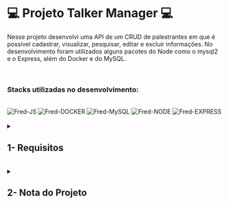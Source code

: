 # :computer: Projeto Talker Manager :computer:

Nesse projeto desenvolvi uma API de um CRUD de palestrantes em que é possível cadastrar, visualizar, pesquisar, editar e excluir informações.
No desenvolvimento foram utilizados alguns pacotes do Node como o mysql2 e o Express, além do Docker e do MySQL.

<br />

### Stacks utilizadas no desenvolvimento:
<div style="display: inline_block"><br>
  <img alt="Fred-JS" src="https://img.shields.io/badge/JavaScript-F7DF1E?style=for-the-badge&logo=javascript&logoColor=black" />
  <img alt="Fred-DOCKER" src="https://img.shields.io/badge/Docker-2CA5E0?style=for-the-badge&logo=docker&logoColor=white" />
  <img alt="Fred-MySQL" src="https://img.shields.io/badge/MySQL-005C84?style=for-the-badge&logo=mysql&logoColor=white" />
  <img alt="Fred-NODE" src="https://img.shields.io/badge/Node.js-43853D?style=for-the-badge&logo=node.js&logoColor=white" />
  <img alt="Fred-EXPRESS" src="https://img.shields.io/badge/Express.js-000000?style=for-the-badge&logo=express&logoColor=white" />
</div>

<br />

<details>
<summary>
  
## 1- Requisitos
  
</summary>

### 1. Crie o endpoint GET /talker

### 2. Crie o endpoint GET /talker/:id

### 3. Crie o endpoint POST /login

### 4. Adicione as validações para o endpoint /login

### 5. Crie o endpoint POST /talker

### 6. Crie o endpoint PUT /talker/:id

### 7. Crie o endpoint DELETE /talker/:id

### 8. Crie o endpoint GET /talker/search e o parâmetro de consulta q=searchTerm

### 9. Crie no endpoint GET /talker/search o parâmetro de consulta rate=rateNumber

### 10. Crie no endpoint GET /talker/search o parâmetro de consulta date=watchedDate

### 11. Crie o endpoint PATCH /talker/rate/:id

### 12. Crie o endpoint GET /talker/db

</details>
<br />

<details>
<summary>

## 2- Nota do Projeto

</summary>

## 100% :heavy_check_mark:

![Project-Talker-Manager](https://raw.githubusercontent.com/FredericoTP/trybe-project-20-talker-manager/main/images/talkermanager-grade.png)

</details>
<br />
